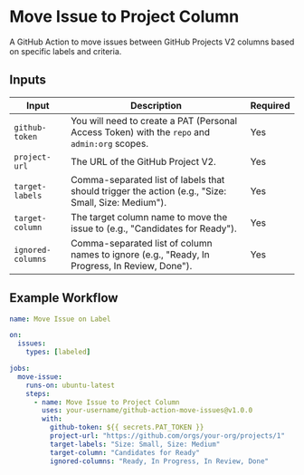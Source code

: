 # Move Issue to Project Column

A GitHub Action to move issues between GitHub Projects V2 columns based on specific labels and criteria.

## Inputs

| Input             | Description                                                                                        | Required |
| ----------------- | -------------------------------------------------------------------------------------------------- | -------- |
| `github-token`    | You will need to create a PAT (Personal Access Token) with the `repo` and `admin:org` scopes.      | Yes      |
| `project-url`     | The URL of the GitHub Project V2.                                                                  | Yes      |
| `target-labels`   | Comma-separated list of labels that should trigger the action (e.g., "Size: Small, Size: Medium"). | Yes      |
| `target-column`   | The target column name to move the issue to (e.g., "Candidates for Ready").                        | Yes      |
| `ignored-columns` | Comma-separated list of column names to ignore (e.g., "Ready, In Progress, In Review, Done").      | Yes      |

## Example Workflow

```yaml
name: Move Issue on Label

on:
  issues:
    types: [labeled]

jobs:
  move-issue:
    runs-on: ubuntu-latest
    steps:
      - name: Move Issue to Project Column
        uses: your-username/github-action-move-issues@v1.0.0
        with:
          github-token: ${{ secrets.PAT_TOKEN }}
          project-url: "https://github.com/orgs/your-org/projects/1"
          target-labels: "Size: Small, Size: Medium"
          target-column: "Candidates for Ready"
          ignored-columns: "Ready, In Progress, In Review, Done"
```
